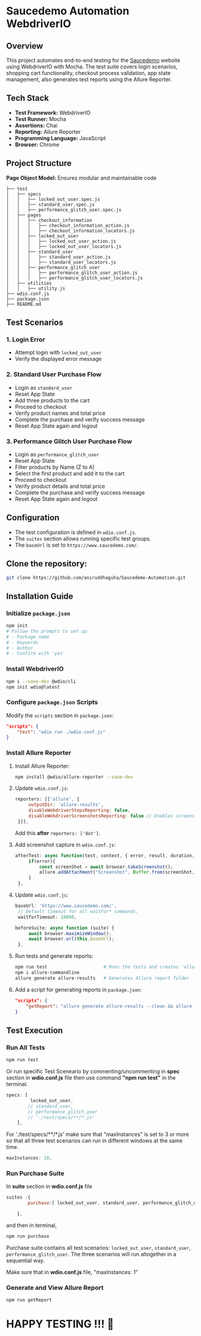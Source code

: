 # Saucedemo Automation WebdriverIO

## Overview
This project automates end-to-end testing for the [Saucedemo](https://www.saucedemo.com/) website using WebdriverIO with Mocha. The test suite covers login scenarios, shopping cart functionality, checkout process validation, app state management, also generates test reports using the Allure Reporter.

## Tech Stack
- **Test Framework:** WebdriverIO
- **Test Runner:** Mocha
- **Assertions:** Chai
- **Reporting:** Allure Reporter
- **Programming Language:** JavaScript
- **Browser:** Chrome

## Project Structure
**Page Object Model:** Ensures modular and maintainable code
```
├── test
│   ├── specs
│   │   ├── locked_out_user.spec.js
│   │   ├── standard_user.spec.js
│   │   ├── performance_glitch_user.spec.js
│   ├── pages
│   │   ├── checkout_information
│   │   │   ├── checkout_information_action.js
│   │   │   ├── checkout_information_locators.js
│   │   ├── locked_out_user
│   │   │   ├── locked_out_user_action.js
│   │   │   ├── locked_out_user_locators.js
│   │   ├── standard_user
│   │   │   ├── standard_user_action.js
│   │   │   ├── standard_user_locators.js
│   │   ├── performance_glitch_user
│   │   │   ├── performance_glitch_user_action.js
│   │   │   ├── performance_glitch_user_locators.js
│   ├── utilities
│   │   ├── utility.js
├── wdio.conf.js
├── package.json
├── README.md
```

## Test Scenarios
### 1. Login Error
- Attempt login with `locked_out_user`
- Verify the displayed error message

### 2. Standard User Purchase Flow
- Login as `standard_user`
- Reset App State
- Add three products to the cart
- Proceed to checkout
- Verify product names and total price
- Complete the purchase and verify success message
- Reset App State again and logout

### 3. Performance Glitch User Purchase Flow
- Login as `performance_glitch_user`
- Reset App State
- Filter products by Name (Z to A)
- Select the first product and add it to the cart
- Proceed to checkout
- Verify product details and total price
- Complete the purchase and verify success message
- Reset App State again and logout

## Configuration
- The test configuration is defined in `wdio.conf.js`.
- The `suites` section allows running specific test groups.
- The `baseUrl` is set to `https://www.saucedemo.com/`.


## Clone the repository:
   ```sh
   git clone https://github.com/aniruddhaguha/Saucedemo-Automation.git
   ```


## Installation Guide

### Initialize `package.json`
```sh
npm init
# Follow the prompts to set up:
# - Package name
# - Keywords
# - Author
# - Confirm with 'yes'
```

### Install WebdriverIO
```sh
npm i --save-dev @wdio/cli
npm init wdio@latest
```

### Configure `package.json` Scripts
Modify the `scripts` section in `package.json`:
```json
"scripts": {
    "test": "wdio run ./wdio.conf.js"
}
```

### Install Allure Reporter

1. Install Allure Reporter:
   ```sh
   npm install @wdio/allure-reporter --save-dev
   ```
2. Update `wdio.conf.js`:
   ```js
   reporters: [['allure', {
        outputDir: 'allure-results',
        disableWebdriverStepsReporting: false,
        disableWebdriverScreenshotsReporting: false // Enables screenshot capture
    }]],
   ```
   Add this **after** `reporters: ['dot']`.

3. Add screenshot capture in `wdio.conf.js`:
   ```js
   afterTest: async function(test, context, { error, result, duration, passed, retries }) {
        if(error){
            const screenShot = await browser.takeScreenshot();
            allure.addAttachment("Screenshot", Buffer.from(screenShot,"base64"),"failure/png");
        }
    },
   ```

4. Update `wdio.conf.js`:
   ```js
   baseUrl: 'https://www.saucedemo.com/',
    // Default timeout for all waitFor* commands.
    waitforTimeout: 18000,
   ```
   ```js
   beforeSuite: async function (suite) {
        await browser.maximizeWindow();
        await browser.url(this.baseUrl);
    },
   ```

5. Run tests and generate reports:
   ```sh
   npm run test                     # Runs the tests and creates 'allure-results' folder
   npm i allure-commandline
   allure generate allure-results   # Generates Allure report folder
   ```

6. Add a script for generating reports in `package.json`:
   ```json
   "scripts": {
       "getReport": "allure generate allure-results --clean && allure open"
   }
   ```

## Test Execution
### Run All Tests
```sh
npm run test
```
Or run specific Test Sceneario by commenting/uncommenting in **spec** section in **wdio.conf.js** file then use command **"npm run test"** in the terminal.
```js
specs: [
         locked_out_user,
        // standard_user,
        // performance_glitch_user
        // './test/specs/**/*.js'
    ],
```
For './test/specs/**/*.js' make sure that "maxInstances" is set to 3 or more so that all three test scenarios can run in different windows at the same time.

```js
maxInstances: 10,
```


### Run Purchase Suite
In **suite** section in **wdio.conf.js** file
```js
suites :{ 
        purchase:[ locked_out_user, standard_user, performance_glitch_user]

    },
```
and then in terminal,
```sh
npm run purchase
```
Purchase suite contains all test scenarios: `locked_out_user`, `standard_user`, `performance_glitch_user`. The three scenarios will run altogether in a sequential way.

Make sure that in **wdio.conf.js** file, "maxInstances: 1"

### Generate and View Allure Report
```sh
npm run getReport
```

# HAPPY TESTING !!! :tada:
